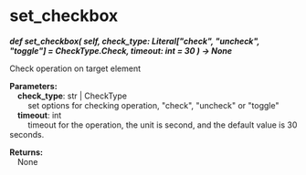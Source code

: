 # set_checkbox
***def set_checkbox(
        self,
        check_type: Literal["check", "uncheck", "toggle"] = CheckType.Check,
        timeout: int = 30
    ) -> None***  

Check operation on target element

**Parameters:**  
    &emsp;**check_type**: str | CheckType   
        &emsp;&emsp; set options for checking operation, "check", "uncheck" or "toggle"  
    &emsp;**timeout**: int  
        &emsp;&emsp; timeout for the operation, the unit is second, and the default value is 30 seconds.   

**Returns:**  
    &emsp;None